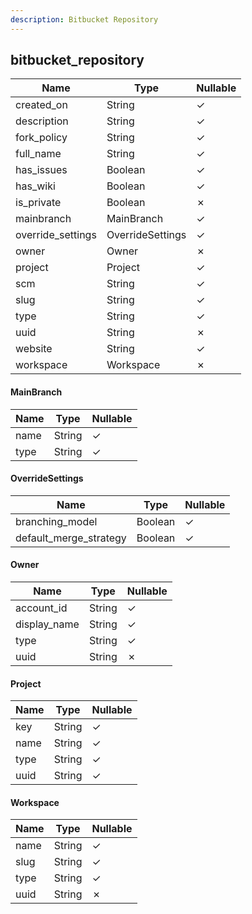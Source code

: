 ```yaml
---
description: Bitbucket Repository
---
```

bitbucket_repository
--------------------

| **Name**          | **Type**         | **Nullable** |
| ----------------- | ---------------- | ------------ |
| created_on        | String           | &check;      |
| description       | String           | &check;      |
| fork_policy       | String           | &check;      |
| full_name         | String           | &check;      |
| has_issues        | Boolean          | &check;      |
| has_wiki          | Boolean          | &check;      |
| is_private        | Boolean          | &cross;      |
| mainbranch        | MainBranch       | &check;      |
| override_settings | OverrideSettings | &check;      |
| owner             | Owner            | &cross;      |
| project           | Project          | &check;      |
| scm               | String           | &check;      |
| slug              | String           | &check;      |
| type              | String           | &check;      |
| uuid              | String           | &cross;      |
| website           | String           | &check;      |
| workspace         | Workspace        | &cross;      |

#### MainBranch
| **Name** | **Type** | **Nullable** |
| -------- | -------- | ------------ |
| name     | String   | &check;      |
| type     | String   | &check;      |

#### OverrideSettings
| **Name**               | **Type** | **Nullable** |
| ---------------------- | -------- | ------------ |
| branching_model        | Boolean  | &check;      |
| default_merge_strategy | Boolean  | &check;      |

#### Owner
| **Name**     | **Type** | **Nullable** |
| ------------ | -------- | ------------ |
| account_id   | String   | &check;      |
| display_name | String   | &check;      |
| type         | String   | &check;      |
| uuid         | String   | &cross;      |

#### Project
| **Name** | **Type** | **Nullable** |
| -------- | -------- | ------------ |
| key      | String   | &check;      |
| name     | String   | &check;      |
| type     | String   | &check;      |
| uuid     | String   | &check;      |

#### Workspace
| **Name** | **Type** | **Nullable** |
| -------- | -------- | ------------ |
| name     | String   | &check;      |
| slug     | String   | &check;      |
| type     | String   | &check;      |
| uuid     | String   | &cross;      |
